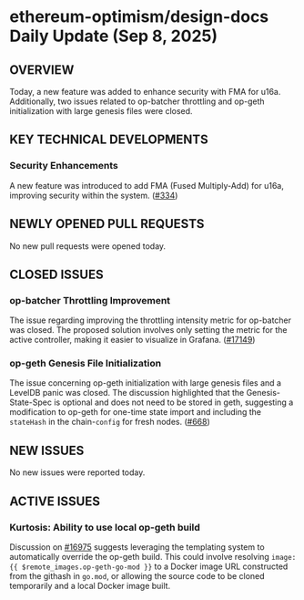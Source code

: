 # ethereum-optimism/design-docs Daily Update (Sep 8, 2025)
## OVERVIEW 
Today, a new feature was added to enhance security with FMA for u16a. Additionally, two issues related to op-batcher throttling and op-geth initialization with large genesis files were closed.

## KEY TECHNICAL DEVELOPMENTS

### Security Enhancements
A new feature was introduced to add FMA (Fused Multiply-Add) for u16a, improving security within the system. ([#334](https://github.com/ethereum-optimism/design-docs/pull/334))

## NEWLY OPENED PULL REQUESTS
No new pull requests were opened today.

## CLOSED ISSUES

### op-batcher Throttling Improvement
The issue regarding improving the throttling intensity metric for op-batcher was closed. The proposed solution involves only setting the metric for the active controller, making it easier to visualize in Grafana. ([#17149](https://github.com/ethereum-optimism/design-docs/issues/17149))

### op-geth Genesis File Initialization
The issue concerning op-geth initialization with large genesis files and a LevelDB panic was closed. The discussion highlighted that the Genesis-State-Spec is optional and does not need to be stored in geth, suggesting a modification to op-geth for one-time state import and including the `stateHash` in the chain-`config` for fresh nodes. ([#668](https://github.com/ethereum-optimism/design-docs/issues/668))

## NEW ISSUES
No new issues were reported today.

## ACTIVE ISSUES

### Kurtosis: Ability to use local op-geth build
Discussion on [#16975](https://github.com/ethereum-optimism/design-docs/issues/16975) suggests leveraging the templating system to automatically override the op-geth build. This could involve resolving `image: {{ $remote_images.op-geth-go-mod }}` to a Docker image URL constructed from the githash in `go.mod`, or allowing the source code to be cloned temporarily and a local Docker image built.